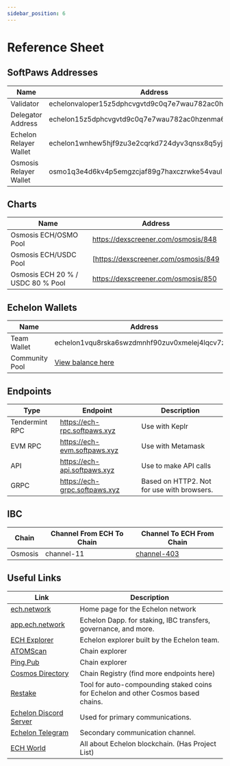 ```yaml
---
sidebar_position: 6
---
```


# Reference Sheet

## SoftPaws Addresses

| Name                   | Address                                               |
| ---------------------- | ----------------------------------------------------- |
| Validator              | echelonvaloper15z5dphcvgvtd9c0q7e7wau782ac0hzengnx0ug |
| Delegator Address      | echelon15z5dphcvgvtd9c0q7e7wau782ac0hzenma6v3c        |
| Echelon Relayer Wallet | echelon1wnhew5hjf9zu3e2cqrkd724dyv3qnsx8q5yjqx        |
| Osmosis Relayer Wallet | osmo1q3e4d6kv4p5emgzcjaf89g7haxczrwke54vaul           |

## Charts

| Name                              | Address                              |
| --------------------------------- | ------------------------------------ |
| Osmosis ECH/OSMO Pool             | https://dexscreener.com/osmosis/848  |
| Osmosis ECH/USDC Pool             | [https://dexscreener.com/osmosis/849 |
| Osmosis ECH 20 % / USDC 80 % Pool | https://dexscreener.com/osmosis/850  |

## Echelon Wallets

| Name           | Address                                        |
| -------------- | ---------------------------------------------- |
| Team Wallet    | echelon1vqu8rska6swzdmnhf90zuv0xmelej4lqcv7z67 |
| Community Pool | [View balance here](https://ping.pub/echelon)  |

## Endpoints

| Type           | Endpoint                      | Description                                |
| -------------- | ----------------------------- | ------------------------------------------ |
| Tendermint RPC | https://ech-rpc.softpaws.xyz  | Use with Keplr                             |
| EVM RPC        | https://ech-evm.softpaws.xyz  | Use with Metamask                          |
| API            | https://ech-api.softpaws.xyz  | Use to make API calls                      |
| GRPC           | https://ech-grpc.softpaws.xyz | Based on HTTP2. Not for use with browsers. |

## IBC

| Chain   | Channel From ECH To Chain | Channel To ECH From Chain                                           |
| ------- | ------------------------- | ------------------------------------------------------------------- |
| Osmosis | channel-11                | [channel-403](https://www.mintscan.io/osmosis/relayers/channel-403) |

## Useful Links

| Link                                                    | Description                                                                       |
| ------------------------------------------------------- | --------------------------------------------------------------------------------- |
| [ech.network](https://ech.network/)                     | Home page for the Echelon network                                                 |
| [app.ech.network](https://app.ech.network/)             | Echelon Dapp. for staking, IBC transfers, governance, and more.                   |
| [ECH Explorer](https://app.ech.network/explorer)        | Echelon explorer built by the Echelon team.                                       |
| [ATOMScan](https://atomscan.com/echelon/)               | Chain explorer                                                                    |
| [Ping.Pub](https://ping.pub/echelon)                    | Chain explorer                                                                    |
| [Cosmos Directory](https://cosmos.directory/echelon)    | Chain Registry (find more endpoints here)                                         |
| [Restake](https://restake.app/echelon)                  | Tool for auto-compounding staked coins for Echelon and other Cosmos based chains. |
| [Echelon Discord Server](https://discord.gg/2gXVYzqQA7) | Used for primary communications.                                                  |
| [ Echelon Telegram](https://t.me/echelonchain)          | Secondary communication channel.                                                  |
| [ ECH World](https://ech.world/)                        | All about Echelon blockchain. (Has Project List)                                  |

